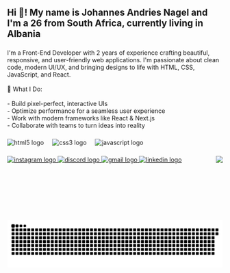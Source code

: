 <h2 align="left">Hi 👋! My name is Johannes Andries Nagel and I'm a 26 from South Africa, currently living in Albania</h2>

###

<p align="left">I'm a Front-End Developer with 2 years of experience crafting beautiful, responsive, and user-friendly web applications. I'm passionate about clean code, modern UI/UX, and bringing designs to life with HTML, CSS, JavaScript, and React.<br><br>🚀 What I Do:<br><br>-  Build pixel-perfect, interactive UIs<br>- Optimize performance for a seamless user experience<br>- Work with modern frameworks like React & Next.js<br>- Collaborate with teams to turn ideas into reality</p>

###

<div align="left">
  <img src="https://cdn.jsdelivr.net/gh/devicons/devicon/icons/html5/html5-original.svg" height="30" alt="html5 logo"  />
  <img width="12" />
  <img src="https://cdn.jsdelivr.net/gh/devicons/devicon/icons/css3/css3-original.svg" height="30" alt="css3 logo"  />
  <img width="12" />
  <img src="https://cdn.jsdelivr.net/gh/devicons/devicon/icons/javascript/javascript-original.svg" height="30" alt="javascript logo"  />
</div>

###

<img align="right" height="150" src="https://i.imgflip.com/65efzo.gif"  />

###

<div align="left">
  <a href="https://www.instagram.com/miiiiisterj/" target="_blank">
    <img src="https://img.shields.io/static/v1?message=Instagram&logo=instagram&label=&color=E4405F&logoColor=white&labelColor=&style=for-the-badge" height="35" alt="instagram logo"  />
  </a>
  <a href="https://discordapp.com/users/johannesnagel" target="_blank">
    <img src="https://img.shields.io/static/v1?message=Discord&logo=discord&label=&color=7289DA&logoColor=white&labelColor=&style=for-the-badge" height="35" alt="discord logo"  />
  </a>
  <a href="andrenagel0999@gmail.com" target="_blank">
    <img src="https://img.shields.io/static/v1?message=Gmail&logo=gmail&label=&color=D14836&logoColor=white&labelColor=&style=for-the-badge" height="35" alt="gmail logo"  />
  </a>
  <a href="https://www.linkedin.com/in/johannes-andries-nagel-0b1a84183/" target="_blank">
    <img src="https://img.shields.io/static/v1?message=LinkedIn&logo=linkedin&label=&color=0077B5&logoColor=white&labelColor=&style=for-the-badge" height="35" alt="linkedin logo"  />
  </a>
</div>

###

<br clear="both">

<picture>
  <source media="(prefers-color-scheme: dark)" srcset="https://raw.githubusercontent.com/Grappeyy/Grappeyy/output/github-snake-dark.svg" />
  <source media="(prefers-color-scheme: light)" srcset="https://raw.githubusercontent.com/Grappeyy/Grappeyy/output/github-snake.svg" />
  <img alt="github-snake" src="https://raw.githubusercontent.com/Grappeyy/Grappeyy/output/github-snake.svg" />
</picture>

###
